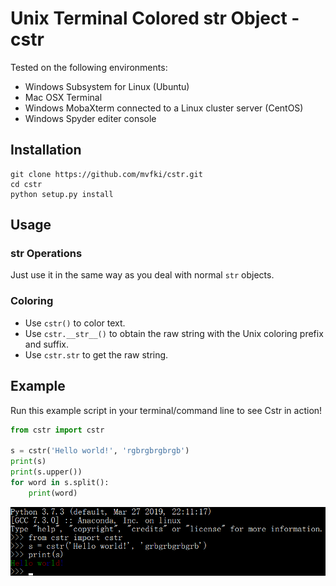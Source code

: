 # Unix Terminal Colored str Object - cstr

Tested on the following environments:
- Windows Subsystem for Linux (Ubuntu)
- Mac OSX Terminal
- Windows MobaXterm connected to a Linux cluster server (CentOS)
- Windows Spyder editer console

## Installation

```
git clone https://github.com/mvfki/cstr.git
cd cstr
python setup.py install
```

## Usage

### str Operations
Just use it in the same way as you deal with normal `str` objects.

### Coloring
- Use `cstr()` to color text.
- Use `cstr.__str__()` to obtain the raw string with the Unix coloring prefix and suffix.
- Use `cstr.str` to get the raw string.

## Example
Run this example script in your terminal/command line to see Cstr in action!
```python
from cstr import cstr

s = cstr('Hello world!', 'rgbrgbrgbrgb')
print(s)
print(s.upper())
for word in s.split():
    print(word)
```

![Demo](https://github.com/mvfki/cstr/raw/master/docs/DEMO.png)
